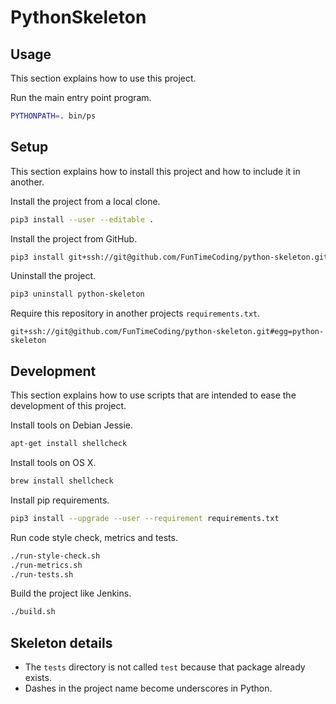 # PythonSkeleton

## Usage

This section explains how to use this project.

Run the main entry point program.

```sh
PYTHONPATH=. bin/ps
```


## Setup

This section explains how to install this project and how to include it in another.

Install the project from a local clone.

```sh
pip3 install --user --editable .
```

Install the project from GitHub.

```sh
pip3 install git+ssh://git@github.com/FunTimeCoding/python-skeleton.git#egg=python-skeleton
```

Uninstall the project.

```sh
pip3 uninstall python-skeleton
```

Require this repository in another projects `requirements.txt`.

```
git+ssh://git@github.com/FunTimeCoding/python-skeleton.git#egg=python-skeleton
```


## Development

This section explains how to use scripts that are intended to ease the development of this project.

Install tools on Debian Jessie.

```sh
apt-get install shellcheck
```

Install tools on OS X.

```sh
brew install shellcheck
```

Install pip requirements.

```sh
pip3 install --upgrade --user --requirement requirements.txt
```

Run code style check, metrics and tests.

```sh
./run-style-check.sh
./run-metrics.sh
./run-tests.sh
```

Build the project like Jenkins.

```sh
./build.sh
```


## Skeleton details

* The `tests` directory is not called `test` because that package already exists.
* Dashes in the project name become underscores in Python.
